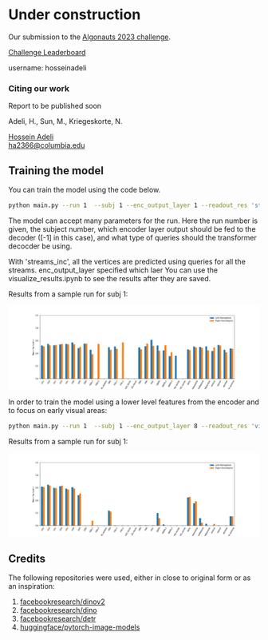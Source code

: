 # Under construction 

Our submission to the [Algonauts 2023 challenge](http://algonauts.csail.mit.edu/challenge.html). 

[Challenge Leaderboard](https://codalab.lisn.upsaclay.fr/competitions/9304#results) 

username: hosseinadeli


### Citing our work

Report to be published soon

Adeli, H., Sun, M., Kriegeskorte, N.

<!---

Adeli, H., Ahn, S., Kriegeskorte, N., & Zelinsky, G. (2023). Affinity-based Attention in Self-supervised Transformers Predicts Dynamics of Object Grouping in Humans. arXiv preprint arXiv:2306.00294. [[arxiv](https://arxiv.org/abs/2306.00294)][[pdf](https://arxiv.org/pdf/2306.00294.pdf)]


Please cite our work by using the following BibTeX entry.

``` bibtex
@article{adeli2023affinity,
  title={Affinity-based Attention in Self-supervised Transformers Predicts Dynamics of Object Grouping in Humans},
  author={Adeli, Hossein and Ahn, Seoyoung and Kriegeskorte, Nikolaus and Zelinsky, Gregory},
  journal={arXiv preprint arXiv:2306.00294},
  year={2023}
}
``` 
Comments are Fun --->
 
[Hossein Adeli](https://hosseinadeli.github.io/)<br />
ha2366@columbia.edu

## Training the model

You can train the model using the code below. 

```bash
python main.py --run 1  --subj 1 --enc_output_layer 1 --readout_res 'streams_inc'
```
The model can accept many parameters for the run. Here the run number is given, the subject number, which encoder layer output should be fed to the decoder ([-1] in this case), and what type of queries should the transformer decocder be using. 

With 'streams_inc', all the vertices are predicted using queries for all the streams. enc_output_layer specified which laer  You can use the visualize_results.ipynb to see the results after they are saved. 

Results from a sample run for subj 1:

<img src="https://raw.githubusercontent.com/Hosseinadeli/algonauts2023_transformers/main/figures/detr_dino_1_streams_inc_16.png" width = 1000> 

In order to train the model using a lower level features from the encoder and to focus on early visual areas:

```bash
python main.py --run 1  --subj 1 --enc_output_layer 8 --readout_res 'visuals'
```


Results from a sample run for subj 1:

<img src="https://raw.githubusercontent.com/Hosseinadeli/algonauts2023_transformers/main/figures/detr_dino_8_visuals_16.png" width = 1000> 



<!-- ### Repo map

```bash
├── ops                         # Functional operators
    └ ...
├── components                  # Parts zoo, any of which can be used directly
│   ├── attention
│   │    └ ...                  # all the supported attentions
│   ├── feedforward             #
│   │    └ ...                  # all the supported feedforwards
│   ├── positional_embedding    #
│   │    └ ...                  # all the supported positional embeddings
│   ├── activations.py          #
│   └── multi_head_dispatch.py  # (optional) multihead wrap
|
├── benchmarks
│     └ ...                     # A lot of benchmarks that you can use to test some parts
└── triton
      └ ...                     # (optional) all the triton parts, requires triton + CUDA gpu
``` -->
## Credits

The following repositories were used, either in close to original form or as an inspiration:

1) [facebookresearch/dinov2](https://github.com/facebookresearch/dinov2) <br/>
2) [facebookresearch/dino](https://github.com/facebookresearch/dino) <br/>
3) [facebookresearch/detr](https://github.com/facebookresearch/detr) <br/>
4) [huggingface/pytorch-image-models](https://github.com/huggingface/pytorch-image-models) <br/>
